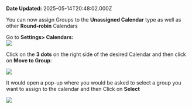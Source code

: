 **Date Updated:** 2025-05-14T20:48:02.000Z
  
  
You can now assign Groups to the **Unassigned Calendar** type as well as other **Round-robin** Calendars

  
Go to **Settings> Calendars:**  
**![](https://s3.amazonaws.com/cdn.freshdesk.com/data/helpdesk/attachments/production/48275919878/original/gUC1FoTf1TkFGD4EjVwNtoSiNONwucJNGw.png?1673969124)**

  
Click on the **3 dots** on the right side of the desired Calendar and then click on **Move to Group**:

  
![](https://s3.amazonaws.com/cdn.freshdesk.com/data/helpdesk/attachments/production/48275920143/original/IaGc2orq1dFPZYTiaRHLr7vXXpmjMra8hA.png?1673969175)

It would open a pop-up where you would be asked to select a group you want to assign to the calendar and then Click on **Select**

  
![](https://s3.amazonaws.com/cdn.freshdesk.com/data/helpdesk/attachments/production/48275920666/original/1F0J1bCyUySo4ajbnqGnMjKzfasxNqZjOw.png?1673969263)